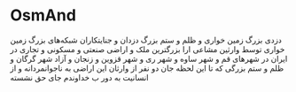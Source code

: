 # OsmAnd
دزدی بزرگ زمین خواری و ظلم و ستم بزرگ دزدان و جنایتکاران شبکه‌های بزرگ زمین خواری توسط وارثین مشاعی ارا بزرگترین ملک و اراضی صنعتی و مسکونی و تجاری در ایران در شهرهای قم و شهر ساوه و شهر ری و شهر قزوین و زنجان و آزاد شهر گرگان و ظلم و ستم بزرگی که تا این لحظه جان دو نفر از وارثان این اراضی به ناجوانمردانه و از انسانیت به دور ب خداوندم جای حق نشسته

